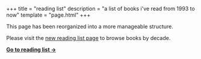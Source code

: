 +++
title = "reading list"
description = "a list of books i've read from 1993 to now"
template = "page.html"
+++

This page has been reorganized into a more manageable structure. 

Please visit the [new reading list page](/reading/) to browse books by decade.

**[Go to reading list →](/reading/)**